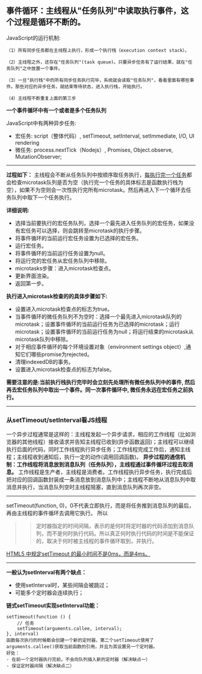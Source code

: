 ## 事件循环：主线程从"任务队列"中读取执行事件，这个过程是循环不断的。

JavaScript的运行机制:

    （1）所有同步任务都在主线程上执行，形成一个执行栈（execution context stack）。
    
    （2）主线程之外，还存在"任务队列"(task queue)。只要异步任务有了运行结果，就在"任务队列"之中放置一个事件。
    
    （3）一旦"执行栈"中的所有同步任务执行完毕，系统就会读取"任务队列"，看看里面有哪些事件。那些对应的异步任务，就结束等待状态，进入执行栈，开始执行。
    
    （4）主线程不断重复上面的第三步

**一个事件循环中有一个或者是多个任务队列**

JavaScript中有两种异步任务:
- 宏任务: script（整体代码）, setTimeout, setInterval, setImmediate, I/O, UI rendering
- 微任务: process.nextTick（Nodejs）, Promises, Object.observe, MutationObserver;
-------

**过程如下：**
主线程会不断从任务队列中按顺序取任务执行，<u>每执行完一个任务</u>都会检查microtask队列是否为空（执行完一个任务的具体标志是函数执行栈为空），如果不为空则会一次性执行完所有microtask。然后再进入下一个循环去任务队列中取下一个任务执行。

**详细说明:**
- 选择当前要执行的宏任务队列，选择一个最先进入任务队列的宏任务，如果没有宏任务可以选择，则会跳转至microtask的执行步骤。
- 将事件循环的当前运行宏任务设置为已选择的宏任务。
- 运行宏任务。
- 将事件循环的当前运行任务设置为null。
- 将运行完的宏任务从宏任务队列中移除。
- microtasks步骤：进入microtask检查点。
- 更新界面渲染。
- 返回第一步。

**执行进入microtask检查的的具体步骤如下:**
- 设置进入microtask检查点的标志为true。
- 当事件循环的微任务队列不为空时：选择一个最先进入microtask队列的microtask；设置事件循环的当前运行任务为已选择的microtask；运行microtask；设置事件循环的当前运行任务为null；将运行结束的microtask从microtask队列中移除。
- 对于相应事件循环的每个环境设置对象（environment settings object）,通知它们哪些promise为rejected。
- 清理indexedDB的事务。
- 设置进入microtask检查点的标志为false。

**需要注意的是:当前执行栈执行完毕时会立刻先处理所有微任务队列中的事件, 然后再去宏任务队列中取出一个事件。同一次事件循环中, 微任务永远在宏任务之前执行。**

---------
### 从setTimeout/setInterval看JS线程
一个异步过程通常是这样的：主线程发起一个异步请求，相应的工作线程（比如浏览器的其他线程）接收请求并告知主线程已收到(异步函数返回)；主线程可以继续执行后面的代码，同时工作线程执行异步任务；工作线程完成工作后，通知主线程；主线程收到通知后，执行一定的动作(调用回调函数)。
**异步过程的通信机制：工作线程将消息放到消息队列（任务队列），主线程通过事件循环过程去取消息。**
工作线程是生产者，主线程是消费者。工作线程执行异步任务，执行完成后把对应的回调函数封装成一条消息放到消息队列中；主线程不断地从消息队列中取消息并执行，当消息队列空时主线程阻塞，直到消息队列再次非空。

-------
setTimeout(function, 0)，0不代表立即执行，而是将任务推到消息队列的最后，再由主线程的事件循环去调用它执行。
所以
>>定时器指定的时间间隔，表示的是何时将定时器的代码添加到消息队列，而不是何时执行代码。所以真正何时执行代码的时间是不能保证的，取决于何时被主线程的事件循环取到，并执行。

<u>HTML5 中规定setTimeout 的最小时间不是0ms，而是4ms。</u>

------

**一般认为setInterval有两个缺点：**

- 使用setInterval时，某些间隔会被跳过；
- 可能多个定时器会连续执行；

**链式setTimeout实现setInterval功能：**
```
setTimeout(function () {
    // 任务
    setTimeout(arguments.callee, interval);
}, interval)
函数每次执行的时候都会创建一个新的定时器，第二个setTimeout使用了arguments.callee()获取当前函数的引用，并且为其设置另一个定时器。
好处：
- 在前一个定时器执行完前，不会向队列插入新的定时器（解决缺点一）
- 保证定时器间隔（解决缺点二）
```
